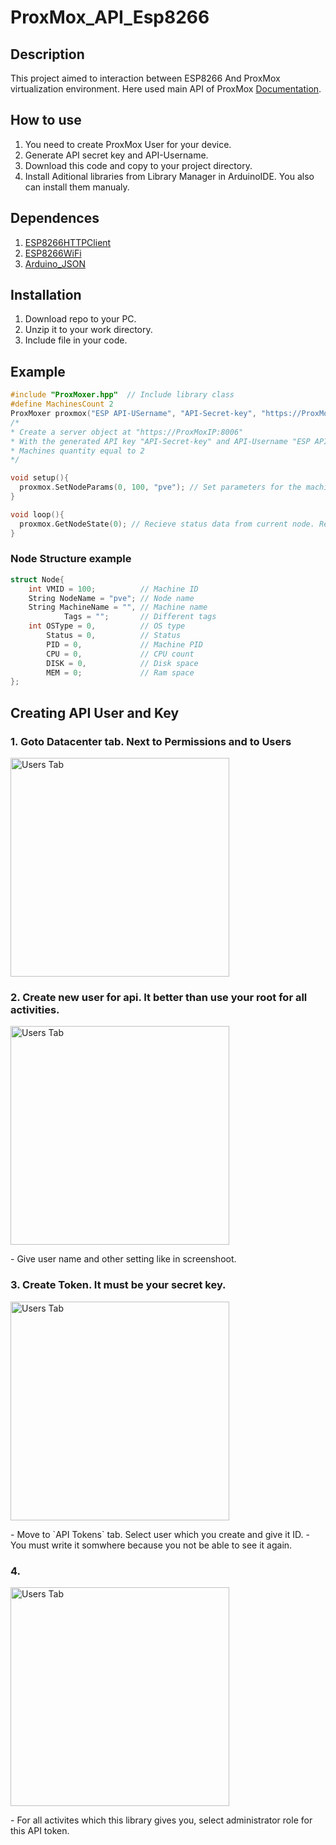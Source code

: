 # ProxMox_API_Esp8266


## Description
This project aimed to interaction between ESP8266 And ProxMox virtualization environment. 
Here used main API of ProxMox [Documentation](https://pve.proxmox.com/pve-docs/api-viewer/index.html).

## How to use
1. You need to create ProxMox User for your device.
2. Generate API secret key and API-Username.
3. Download this code and copy to your project directory.
4. Install Aditional libraries from Library Manager in ArduinoIDE. You also can install them manualy.


## Dependences
1. [ESP8266HTTPClient](https://github.com/esp8266/Arduino/tree/master/libraries/ESP8266HTTPClient)
2. [ESP8266WiFi](https://github.com/esp8266/Arduino/tree/master/libraries/ESP8266WiFi)
3. [Arduino_JSON](https://github.com/arduino-libraries/Arduino_JSON)


## Installation 
1. Download repo to your PC.
2. Unzip it to your work directory.
3. Include file in your code.


## Example
```CPP
#include "ProxMoxer.hpp"  // Include library class
#define MachinesCount 2
ProxMoxer proxmox("ESP API-USername", "API-Secret-key", "https://ProxMoxIP:8006", MachinesCount);  
/*
* Create a server object at "https://ProxMoxIP:8006"
* With the generated API key "API-Secret-key" and API-Username "ESP API-USername"
* Machines quantity equal to 2
*/

void setup(){
  proxmox.SetNodeParams(0, 100, "pve"); // Set parameters for the machine with ID 100: node name "pve" and serial number 0 for access to machine from the library
}

void loop(){
  proxmox.GetNodeState(0); // Recieve status data from current node. Returned object of  Node structure
}
```

### Node Structure example
```CPP
struct Node{
    int VMID = 100;          // Machine ID 
    String NodeName = "pve"; // Node name
    String MachineName = "", // Machine name 
            Tags = "";       // Different tags
    int OSType = 0,          // OS type
        Status = 0,          // Status
        PID = 0,             // Machine PID
        CPU = 0,             // CPU count
        DISK = 0,            // Disk space
        MEM = 0;             // Ram space
};
```

## Creating API User and Key 

### 1. Goto Datacenter tab. Next to Permissions and to Users
<p>
  <img  src="https://github.com/younDev1/ProxMox_API_Esp8266/blob/main/img/screen1.png"  width="350" alt="Users Tab"/>
</p>


### 2. Create new user for api. It better than use your root for all activities.
<p>
  <img  src="https://github.com/younDev1/ProxMox_API_Esp8266/blob/main/img/screen2.png"  width="350" alt="Users Tab"/>
</p>
- Give user name and other setting like in screenshoot.


### 3. Create Token. It must be your secret key.
<p>
  <img  src="https://github.com/younDev1/ProxMox_API_Esp8266/blob/main/img/screen3.png"  width="350" alt="Users Tab"/>
</p>
- Move to `API Tokens` tab. Select user which you create and give it ID.
- You must write it somwhere because you not be able to see it again.

### 4.
<p>
  <img  src="https://github.com/younDev1/ProxMox_API_Esp8266/blob/main/img/screen4.png"  width="350" alt="Users Tab"/>
</p>
- For all activites which this library gives you, select administrator role for this API token.